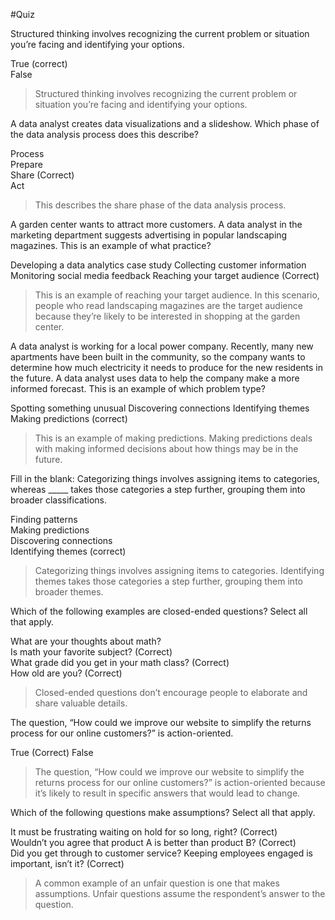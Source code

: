 #Quiz

Structured thinking involves recognizing the current problem or situation you’re facing and identifying your options.

True (correct)    
False

> Structured thinking involves recognizing the current problem or situation you’re facing and identifying your options.

A data analyst creates data visualizations and a slideshow. Which phase of the data analysis process does this describe?

Process   
Prepare   
Share (Correct)   
Act   

> This describes the share phase of the data analysis process.

A garden center wants to attract more customers. A data analyst in the marketing department suggests advertising in popular landscaping magazines. This is an example of what practice?

Developing a data analytics case study
Collecting customer information
Monitoring social media feedback
Reaching your target audience (Correct)   

> This is an example of reaching your target audience. In this scenario, people who read landscaping magazines are the target audience because they’re likely to be interested in shopping at the garden center.

A data analyst is working for a local power company. Recently, many new apartments have been built in the community, so the company wants to determine how much electricity it needs to produce for the new residents in the future. A data analyst uses data to help the company make a more informed forecast. This is an example of which problem type?

Spotting something unusual
Discovering connections
Identifying themes
Making predictions (correct)    

> This is an example of making predictions. Making predictions deals with making informed decisions about how things may be in the future. 

Fill in the blank: Categorizing things involves assigning items to categories, whereas _____ takes those categories a step further, grouping them into broader classifications.

Finding patterns    
Making predictions    
Discovering connections   
Identifying themes (correct)    

> Categorizing things involves assigning items to categories. Identifying themes takes those categories a step further, grouping them into broader themes.

Which of the following examples are closed-ended questions? Select all that apply.

What are your thoughts about math?    
Is math your favorite subject? (Correct)    
What grade did you get in your math class? (Correct)    
How old are you? (Correct)    

> Closed-ended questions don’t encourage people to elaborate and share valuable details.

The question, “How could we improve our website to simplify the returns process for our online customers?” is action-oriented.

True (Correct)
False

> The question, “How could we improve our website to simplify the returns process for our online customers?” is action-oriented because it’s likely to result in specific answers that would lead to change.

Which of the following questions make assumptions? Select all that apply.

It must be frustrating waiting on hold for so long, right? (Correct)    
Wouldn’t you agree that product A is better than product B? (Correct)    
Did you get through to customer service?
Keeping employees engaged is important, isn’t it? (Correct)    

> A common example of an unfair question is one that makes assumptions. Unfair questions assume the respondent’s answer to the question.

